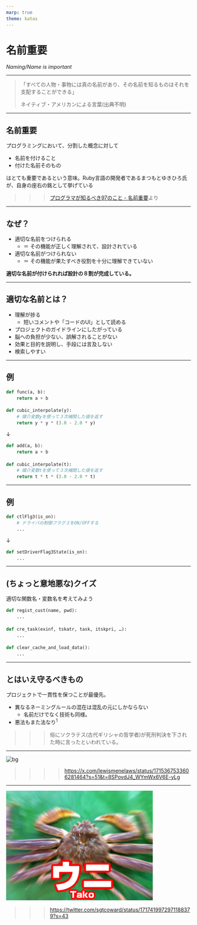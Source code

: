 ```yaml
---
marp: true
theme: katas
---
```

<!-- 
size: 16:9
paginate: true
-->
<!-- header: 勉強会#-->

# 名前重要

_Naming/Name is important_

---

> 「すべての人物・事物には真の名前があり、その名前を知るものはそれを支配することができる」  
> 
> ネイティブ・アメリカンによる言葉(出典不明)

<!-- 旧約聖書の神の名は、正しく発音できないよう「YHWH」になっている。グリム童話の「ルンペルシュティルツヒェン」（独: Rumpelstilzchen）もある。他にも千と千尋の神隠しでは湯婆婆が名前を知って支配していたり、血界戦線という漫画では血界の眷属に対して真の名を知ることで初めて封印できるなど、名前を理解することの重要性は枚挙にいとまがない -->

---

## 名前重要

プログラミングにおいて、分割した概念に対して

* 名前を付けること
* 付けた名前そのもの

はとても重要であるという意味。Ruby言語の開発者であるまつもとゆきひろ氏が、自身の座右の銘として挙げている

>>> [プログラマが知るべき97のこと - 名前重要](https://xn--97-273ae6a4irb6e2hsoiozc2g4b8082p.com/%E3%82%A8%E3%83%83%E3%82%BB%E3%82%A4/%E5%90%8D%E5%89%8D%E9%87%8D%E8%A6%81/)より

---

## なぜ？

* 適切な名前をつけられる
    * ＝ その機能が正しく理解されて、設計されている
* 適切な名前がつけられない
    * ＝ その機能が果たすべき役割を十分に理解できていない

**適切な名前が付けられれば設計の８割が完成している。**

---

## 適切な名前とは？

* 理解が捗る
    * 短いコメントや「コードのUI」として読める
* プロジェクトのガイドラインにしたがっている
* 脳への負担が少ない、誤解されることがない
* 効果と目的を説明し、手段には言及しない
* 検索しやすい

---

## 例

```py
def func(a, b):
    return a + b

def cubic_interpolate(y):
    # 媒介変数yを使って３次補間した値を返す
    return y * y * (3.0 - 2.0 * y)
```
↓
```py
def add(a, b):
    return a + b

def cubic_interpolate(t):
    # 媒介変数tを使って３次補間した値を返す
    return t * t * (3.0 - 2.0 * t)
```

---

## 例

```py
def ctlFlg3(is_on):
    # ドライバの制御フラグ３をON/OFFする
    ...
```
↓
```py
def setDriverFlag3State(is_on):
    ...
```

---

## (ちょっと意地悪な)クイズ

適切な関数名・変数名を考えてみよう

```py
def regist_cust(name, pwd):
    ...

def cre_task(exinf, tskatr, task, itskpri, …):
    ...

def clear_cache_and_load_data():
    ...
```

---

## とはいえ守るべきもの

プロジェクトで一貫性を保つことが最優先。

* 異なるネーミングルールの混在は混乱の元にしかならない
    * 名前だけでなく技術も同様。
* 悪法もまた法なり$^1$

>>> 俗にソクラテス(古代ギリシャの哲学者)が死刑判決を下された時に言ったといわれている。

---

![bg](https://pbs.twimg.com/media/F841re7XIAA67ad?format=jpg&name=large)

>>>> https://x.com/lewismenelaws/status/1715367533606281464?s=51&t=8SPovdJ4_WYmWx6V6E-yLg

---

![bg fit](assets/kani.jpg)

>>> https://twitter.com/sgtcoward/status/1717419972971188379?s=43

